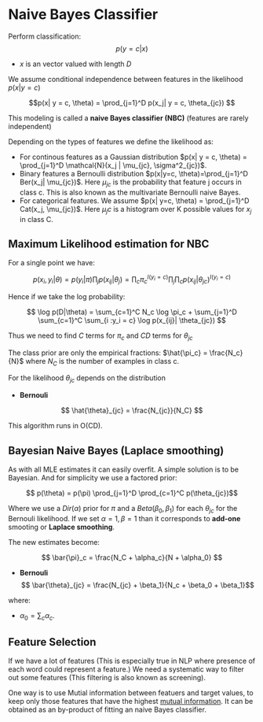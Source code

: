 # Naive Bayes Classifier

Perform classification:
$$p(y=c|x)$$

* $x$ is an vector valued with length $D$


We assume conditional independence between features in the likelihood $p(x|y=c)$

$$p(x| y = c, \theta) = \prod_{j=1}^D p(x_j| y = c, \theta_{jc}) $$

This modeling is called a **naive Bayes classifier (NBC)** (features are rarely independent)

Depending on the types of features we define the likelihood as:
* For continous features as a Gaussian distribution $p(x| y = c, \theta) = \prod_{j=1}^D \mathcal{N}(x_j | \mu_{jc}, \sigma^2_{jc})$.
* Binary features a Bernoulli distribution $p(x|y=c, \theta)=\prod_{j=1}^D Ber(x_j| \mu_{jc})$. Here $\mu_{jc}$ is the probability that feature j occurs in class c. This is also known as the multivariate Bernoulli naive Bayes.
* For categorical features. We assume $p(x| y=c, \theta) = \prod_{j=1}^D Cat(x_j, \mu_{jc})$. Here $\mu_jc$ is a histogram over K possible values for $x_j$ in  class C.

## Maximum Likelihood estimation for NBC

For a single point we have:

$$p(x_i, y_i | \theta) = p(y_i|\pi) \prod_j p(x_{ij}| \theta_j) =\prod_c \pi_c^{I(y_i = c)} \prod_j \prod_c p(x_{ij}| \theta_{jc})^{I(y_i = c)} $$

Hence if we take the log probability:

$$ \log p(D|\theta) = \sum_{c=1}^C N_c \log \pi_c + \sum_{j=1}^D \sum_{c=1}^C \sum_{i :y_i = c} \log p(x_{ij}| \theta_{jc}) $$

Thus we need to find $C$ terms for $\pi_c$ and $CD$ terms for $\theta_{jc}$

The class prior are only the empirical fractions:
$\hat{\pi_c} = \frac{N_c}{N}$ where $N_C$ is the number of examples in class c.

For the likelihood $\theta_{jc}$ depends on the distribution

* **Bernouli**

$$ \hat{\theta}_{jc} = \frac{N_{jc}}{N_C} $$

This algorithm runs in O(CD).


## Bayesian Naive Bayes (Laplace smoothing)
As with all MLE estimates it can easily overfit. A simple solution is to be Bayesian. And for simplicity we use a factored prior:

$$ p(\theta) = p(\pi) \prod_{j=1}^D \prod_{c=1}^C p(\theta_{jc})$$

Where we use a $Dir(\alpha)$ prior for $\pi$ and a $Beta(\beta_0, \beta_1)$ for each $\theta_{jc}$ for the Bernouli likelihood. If we set $\alpha =1, \beta=1$ than it corresponds to **add-one** smooting or **Laplace smoothing**.

The new estimates become:

$$ \bar{\pi}_c = \frac{N_C + \alpha_c}{N + \alpha_0} $$

* **Bernouli**
$$ \bar{\theta}_{jc} = \frac{N_{jc} + \beta_1}{N_c + \beta_0 + \beta_1}$$


where:
* $\alpha_0 = \sum_c \alpha_c$.

## Feature Selection
If we have a lot of features (This is especially true in NLP where presence of each word could represent a feature.) We need a systematic way to filter out some features (This filtering is also known as screening). 

One way is to use Mutial information between featuers and target values, to keep only those features that have the highest [mutual information](./mutual_information.md). It can be obtained as an by-product of fitting an naive Bayes classifier.
